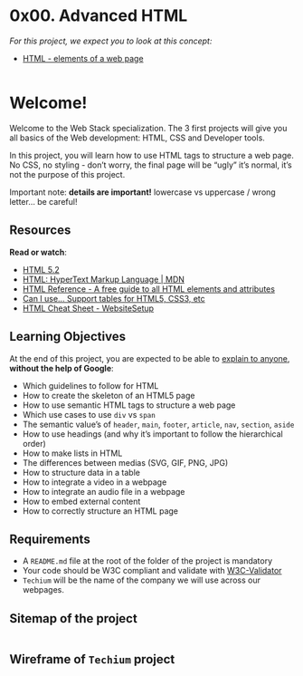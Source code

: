 <h1 class="gap">0x00. Advanced HTML</h1>
<div class="panel-body">
      <p>
        <em>For this project, we expect you to look at this concept:</em>
      </p>

<ul>
    <li>
    <a href="/concepts/139">HTML - elements of a web page</a>
    </li>
</ul>
</div>
<div class="panel-body">
    <p><img src="https://holbertonintranet.s3.amazonaws.com/uploads/medias/2019/12/5d9e347964a9cc0e3e24.jpg?X-Amz-Algorithm=AWS4-HMAC-SHA256&amp;X-Amz-Credential=AKIARDDGGGOU5BHMTQX4%2F20221201%2Fus-east-1%2Fs3%2Faws4_request&amp;X-Amz-Date=20221201T170134Z&amp;X-Amz-Expires=86400&amp;X-Amz-SignedHeaders=host&amp;X-Amz-Signature=beb0a3f51e5edd92b7c779f6c27b1b8197036c8d6a86f4ecdda1af3581a286ed" alt="" loading="lazy" style=""></p>

<h1>Welcome!</h1>

<p>Welcome to the Web Stack specialization. 
The 3 first projects will give you all basics of the Web development: HTML, CSS and Developer tools.</p>

<p>In this project, you will learn how to use HTML tags to structure a web page. 
No CSS, no styling - don’t worry, the final page will be “ugly” it’s normal, it’s not the purpose of this project.</p>

<p>Important note: <strong>details are important!</strong> lowercase vs uppercase / wrong letter… be careful!</p>

<h2>Resources</h2>

<p><strong>Read or watch</strong>:</p>

<ul>
<li><a href="/rltoken/AKm0mnarEXhxgDD9q987eQ" title="HTML 5.2" target="_blank">HTML 5.2</a></li>
<li><a href="/rltoken/M-CcOLx8YG8znnc4qxSscg" title="HTML: HyperText Markup Language | MDN" target="_blank">HTML: HyperText Markup Language | MDN</a></li>
<li><a href="/rltoken/5O-P-PsGJ5tXOOmKZwTNvg" title="HTML Reference - A free guide to all HTML elements and attributes" target="_blank">HTML Reference - A free guide to all HTML elements and attributes</a></li>
<li><a href="/rltoken/qonyw8QCI9Bf8jjiib9tug" title="Can I use... Support tables for HTML5, CSS3, etc" target="_blank">Can I use… Support tables for HTML5, CSS3, etc</a></li>
<li><a href="/rltoken/IL-IEL5JBB6FuDME5oZNRQ" title="HTML Cheat Sheet - WebsiteSetup" target="_blank">HTML Cheat Sheet - WebsiteSetup</a></li>
</ul>

<h2>Learning Objectives</h2>

<p>At the end of this project, you are expected to be able to <a href="/rltoken/kyxbh98fTHwH4_uXvwTqdA" title="explain to anyone" target="_blank">explain to anyone</a>, <strong>without the help of Google</strong>:</p>

<ul>
<li>Which guidelines to follow for HTML</li>
<li>How to create the skeleton of an HTML5 page</li>
<li>How to use semantic HTML tags to structure a web page</li>
<li>Which use cases to use <code>div</code> vs <code>span</code></li>
<li>The semantic value’s of <code>header</code>, <code>main</code>, <code>footer</code>, <code>article</code>, <code>nav</code>, <code>section</code>, <code>aside</code></li>
<li>How to use headings (and why it’s important to follow the hierarchical order)</li>
<li>How to make lists in HTML</li>
<li>The differences between medias (SVG, GIF, PNG, JPG)</li>
<li>How to structure data in a table</li>
<li>How to integrate a video in a webpage</li>
<li>How to integrate an audio file in a webpage</li>
<li>How to embed external content</li>
<li>How to correctly structure an HTML page</li>
</ul>

<h2>Requirements</h2>

<ul>
<li>A <code>README.md</code> file at the root of the folder of the project is mandatory</li>
<li>Your code should be W3C compliant and validate with <a href="/rltoken/Iz2PnqOHp2Au30Jb6c-E0w" title="W3C-Validator" target="_blank">W3C-Validator</a></li>
<li><code>Techium</code> will be the name of the company we will use across our webpages.</li>
</ul>

<h2>Sitemap of the project</h2>

<p><img src="https://holbertonintranet.s3.amazonaws.com/uploads/medias/2020/4/4dec2ba9d84a0a55355b1c1e2de4c57854a2d35a.png?X-Amz-Algorithm=AWS4-HMAC-SHA256&amp;X-Amz-Credential=AKIARDDGGGOU5BHMTQX4%2F20221201%2Fus-east-1%2Fs3%2Faws4_request&amp;X-Amz-Date=20221201T170134Z&amp;X-Amz-Expires=86400&amp;X-Amz-SignedHeaders=host&amp;X-Amz-Signature=7647e22672c363dd8823e7e57cce1dfc6b78542028c0a0a729c813e09195eb31" alt="" loading="lazy" style=""></p>

<h2>Wireframe of <code>Techium</code> project</h2>

<p><img src="https://holbertonintranet.s3.amazonaws.com/uploads/medias/2020/4/3e4f9e2b3cb73d1768229e086f5da35337be5c6c.png?X-Amz-Algorithm=AWS4-HMAC-SHA256&amp;X-Amz-Credential=AKIARDDGGGOU5BHMTQX4%2F20221201%2Fus-east-1%2Fs3%2Faws4_request&amp;X-Amz-Date=20221201T170134Z&amp;X-Amz-Expires=86400&amp;X-Amz-SignedHeaders=host&amp;X-Amz-Signature=80e4beacd0116db47ca2085ea04f38f9cf590c50d168363b5a90dd48bb200f21" alt="" loading="lazy" style=""></p>

  </div>